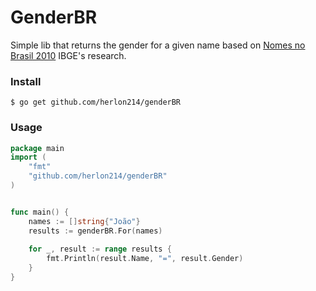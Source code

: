 # GenderBR

Simple lib that returns the gender for a given name based on [Nomes no Brasil 2010](https://censo2010.ibge.gov.br/nomes/#/search) IBGE's research.

### Install
```shell script
$ go get github.com/herlon214/genderBR
```

### Usage
```go
package main
import (
    "fmt"
    "github.com/herlon214/genderBR"
)


func main() {
    names := []string{"João"}
    results := genderBR.For(names)
    
    for _, result := range results {
        fmt.Println(result.Name, "=", result.Gender)
    }
}
```